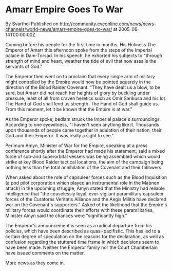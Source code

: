 # Amarr Empire Goes To War
By Svarthol
Published on http://community.eveonline.com/news/news-channels/world-news/amarr-empire-goes-to-war/ at 2005-06-14T00:00:00Z

Coming before his people for the first time in months, His Holiness The Emperor of Amarr this afternoon spoke from the steps of the Imperial palace in Dam-Torsad. In his speech, he exhorted his subjects to "through strength of mind and heart, weather the tide of evil that now assails the servants of God."  
  
The Emperor then went on to proclaim that every single arm of military might controlled by the Empire would now be pointed squarely in the direction of the Blood Raider Covenant. "They have dealt us a blow, to be sure, but Amarr did not reach her heights of glory by buckling under pressure, least of all from craven heretics such as Omir Sarikusa and his lot. The Hand of God shall lend us strength. The Hand of God shall guide us. From this moment, let it be known that the Empire is at war."  
  
As the Emperor spoke, bedlam struck the Imperial palace's surroundings. According to one eyewitness, "I haven't seen anything like it. Thousands upon thousands of people came together in adulation of their nation, their God and their Emperor. It was really a sight to see."  
  
Perimum Amyn, Minister of War for the Empire, speaking at a press conference shortly after the Emperor had made his statement, said a mixed force of sub-and superorbital vessels was being assembled which would strike at key Blood Raider tactical locations, the aim of the campaign being nothing less than the total annihilation of the Covenant and their followers.  
  
When asked about the role of capsuleer forces such as the Blood Inquisition (a pod pilot corporation which played an instrumental role in the Mabnen attack) in the upcoming struggle, Amyn stated that the Ministry had reliable intelligence that "the ceaselessly loyal, ever-vigilant paramilitary capsuleer forces of the Curatores Veritatis Alliance and the Aegis Militia have declared war on the Covenant's supporters." Asked of the likelihood that the Empire's military forces would coordinate their efforts with these paramilitaries, Minister Amyn said the chances were "significantly high."  
  
The Emperor's announcement is seen as a radical departure from his policies, which have been described as quasi-pacifistic. This has led to a certain degree of speculation on the reasons for the declaration, as well as confusion regarding the stuttered time frame in which decisions seem to have been made. Neither the Emperor family nor the Court Chamberlain have issued comments on the matter.  
  
More news as they come in.

